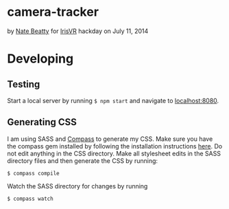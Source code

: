camera-tracker
===

by [Nate Beatty](http://natebeatty.com) for [IrisVR](http://irisvr.com) hackday on July 11, 2014

Developing
===

Testing
---

Start a local server by running `$ npm start` and navigate to [localhost:8080](http://localhost:8080).

Generating CSS
---

I am using SASS and [Compass](http://compass-style.org) to generate my CSS. Make sure you have the compass gem installed by following the installation instructions [here](http://compass-style.org/install/). Do not edit anything in the CSS directory. Make all stylesheet edits in the SASS directory files and then generate the CSS by running:

    $ compass compile

Watch the SASS directory for changes by running

    $ compass watch
